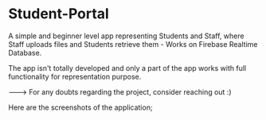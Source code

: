 # Student-Portal
A simple and beginner level app representing Students and Staff, where Staff uploads files and Students retrieve them - Works on Firebase Realtime Database.

The app isn't totally developed and only a part of the app works with full functionality for representation purpose.

---> For any doubts regarding the project, consider reaching out :)

Here are the screenshots of the application;

